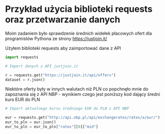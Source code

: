 # Przykład użycia biblioteki requests oraz przetwarzanie danych

Moim zadaniem było sprawdzenie średnich widełek płacowych ofert dla programistów Pythona ze strony https://justjoin.it/

Użyłem biblioteki requests aby zaimportować dane z API
```py
import requests

# Import danych z API justjoin.it

r = requests.get("https://justjoin.it/api/offers")
dataset = r.json()
```

Niektóre oferty były w innych walutach niż PLN co popchnęło mnie do zapoznania się z API NBP - wynikiem czego jest poniższy kod dający średni kurs EUR do PLN
```py
# Import aktualnego kursu średniego EUR do PLN z API NBP

eur = requests.get("http://api.nbp.pl/api/exchangerates/rates/a/eur/")
eur_to_pln = eur.json()
eur_to_pln = eur_to_pln["rates"][0]["mid"]
```
